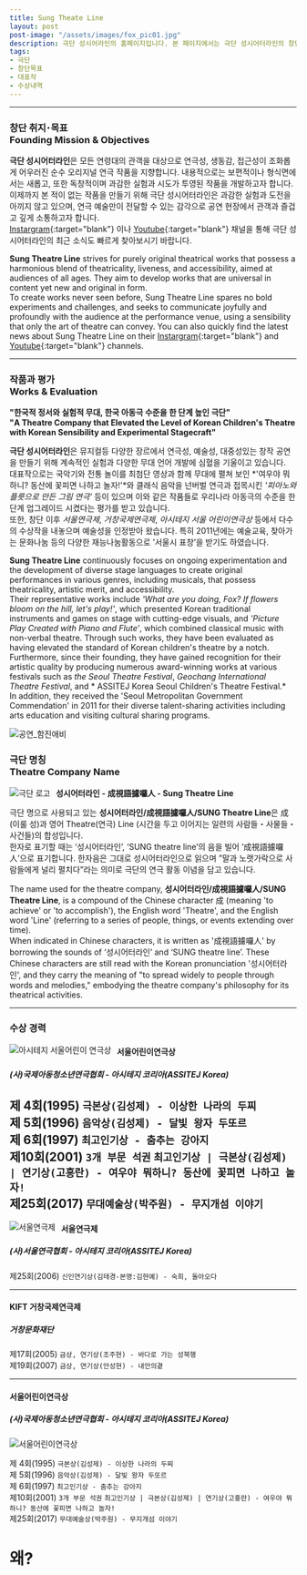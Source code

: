 ```yaml
---
title: Sung Theate Line
layout: post
post-image: "/assets/images/fox_pic01.jpg"
description: 극단 성시어라인의 홈페이지입니다. 본 페이지에서는 극단 성시어터라인의 창단 취지 및 연혁, 대표 작품을 포함하여 다양한 정보를 찾아볼 수 있습니다.  You can find information about Sung Theatre Line, such as its founding purpose and history, representative works, and awards history.  
tags:
- 극단
- 창단목표
- 대표작
- 수상내역
---
```


---

### 창단 취지･목표<br>Founding Mission & Objectives

**극단 성시어터라인**은 모든 연령대의 관객을 대상으로 연극성, 생동감, 접근성이 조화롭게 어우러진 순수 오리지널 연극 작품을 지향합니다.
내용적으로는 보편적이나 형식면에서는 새롭고, 또한 독창적이며 과감한 실험과 시도가 투영된 작품을 개발하고자 합니다.
이제까지 본 적이 없는 작품을 만들기 위해 극단 성시어터라인은 과감한 실험과 도전을 아끼지 않고 있으며, 연극 예술만이 전달할 수 있는 감각으로 공연 현장에서 관객과 즐겁고 깊게 소통하고자 합니다.  
[Instargram](https://www.instagram.com/sungtheatreline/){:target="blank"} 이나 [Youtube](https://www.youtube.com/@%EA%B7%B9%EB%8B%A8%EC%84%B1%EC%8B%9C%EC%96%B4%ED%84%B0%EB%9D%BC%EC%9D%B8){:target="blank"} 채널을 통해 극단 성시어터라인의 최근 소식도 빠르게 찾아보시기 바랍니다.

**Sung Theatre Line** strives for purely original theatrical works that possess a harmonious blend of theatricality, liveness, and accessibility, aimed at audiences of all ages. 
They aim to develop works that are universal in content yet new and original in form.  
To create works never seen before, Sung Theatre Line spares no bold experiments and challenges, and seeks to communicate joyfully and profoundly with the audience at the performance venue, using a sensibility that only the art of theatre can convey.
You can also quickly find the latest news about Sung Theatre Line on their [Instargram](https://www.instagram.com/sungtheatreline/){:target="blank"} and [Youtube](https://www.youtube.com/@%EA%B7%B9%EB%8B%A8%EC%84%B1%EC%8B%9C%EC%96%B4%ED%84%B0%EB%9D%BC%EC%9D%B8){:target="blank"} channels.

---

### 작품과 평가<br>Works & Evaluation
**"한국적 정서와 실험적 무대, 한국 아동극 수준을 한 단계 높인 극단"**  
**"A Theatre Company that Elevated the Level of Korean Children's Theatre with Korean Sensibility and Experimental Stagecraft"**

**극단 성시어터라인**은 뮤지컬등 다양한 장르에서 연극성, 예술성, 대중성있는 창작 공연을 만들기 위해 계속적인 실험과 다양한 무대 언어 개발에 심혈을 기울이고 있습니다.  
대표작으로는 국악기와 전통 놀이를 최첨단 영상과 함께 무대에 펼쳐 보인 *'여우야 뭐하니? 동산에 꽃피면 나하고 놀자!'*와 클래식 음악을 넌버벌 연극과 접목시킨 *'피아노와 플릇으로 만든 그림 연극'* 등이 있으며 이와 같은 작품들로 우리나라 아동극의 수준을 한 단계 업그레이드 시켰다는 평가를 받고 있습니다.  
또한, 창단 이후 *서울연극제*, *거창국제연극제*, *아시테지 서울 어린이연극상* 등에서 다수의 수상작을 내놓으며 예술성을 인정받아 왔습니다. 특히 2011년에는 예술교육, 찾아가는 문화나눔 등의 다양한 재능나눔활동으로 ’서울시 표창’을 받기도 하였습니다.

**Sung Theatre Line** continuously focuses on ongoing experimentation and the development of diverse stage languages to create original performances in various genres, including musicals, that possess theatricality, artistic merit, and accessibility.  
Their representative works include *'What are you doing, Fox? If flowers bloom on the hill, let's play!'*, which presented Korean traditional instruments and games on stage with cutting-edge visuals, and *'Picture Play Created with Piano and Flute'*, which combined classical music with non-verbal theatre. Through such works, they have been evaluated as having elevated the standard of Korean children's theatre by a notch. Furthermore, since their founding, they have gained recognition for their artistic quality by producing numerous award-winning works at various festivals such as *the Seoul Theatre Festival*, *Geochang International Theatre Festival*, and * ASSITEJ Korea Seoul Children's Theatre Festival.*  
In addition, they received the 'Seoul Metropolitan Government Commendation' in 2011 for their diverse talent-sharing activities including arts education and visiting cultural sharing programs.

![공연_함진애비](/assets/images/ham_shadow.jpg)

### 극단 명칭<br>Theatre Company Name

<img src="/assets/images/rogo_s.png" alt="극단 로고" style="float: left; margin-right: 10px;">

**성시어터라인 - 成視語攄囉人 - Sung Theatre Line**

극단 명으로 사용되고 있는 **성시어터라인/成視語攄囉人/SUNG Theatre Line**은 成(이룰 성)과 영어 Theatre(연극) Line (시간을 두고 이어지는 일련의 사람들・사물들・사건들)의 합성입니다.  
한자로 표기할 때는 ‘성시어터라인’, ‘SUNG theatre line’의 음을 빌어 ’成視語攄囉人’으로 표기합니다. 한자음은 그대로 성시어터라인으로 읽으며 ”말과 노랫가락으로 사람들에게 널리 펼치다”라는 의미로 극단의 연극 활동 이념을 담고 있습니다. 

The name used for the theatre company, **성시어터라인/成視語攄囉人/SUNG Theatre Line**, is a compound of the Chinese character 成 (meaning 'to achieve' or 'to accomplish'), the English word 'Theatre', and the English word 'Line' (referring to a series of people, things, or events extending over time).  
When indicated in Chinese characters, it is written as '成視語攄囉人' by borrowing the sounds of ‘성시어터라인’ and ‘SUNG theatre line’. These Chinese characters are still read with the Korean pronunciation '성시어터라인', and they carry the meaning of "to spread widely to people through words and melodies," embodying the theatre company's philosophy for its theatrical activities.

---

### 수상 경력<br>

<img src="/assets/images/assitej.png" alt="아시테지 서울어린이 연극상" style="float: left; margin-right: 10px;">

#### 서울어린이연극상
##### (사)국제아동청소년연극협회 - 아시테지 코리아(ASSITEJ Korea)  

제 4회(1995) `극본상(김성제) - 이상한 나라의 두찌`  
제 5회(1996) `음악상(김성제) - 달빛 왕자 두또르`  
제 6회(1997) `최고인기상 - 춤추는 강아지`  
제10회(2001) `3개 부문 석권` `최고인기상 | 극본상(김성제) | 연기상(고홍란) - 여우야 뭐하니? 동산에 꽃피면 나하고 놀자!`  
제25회(2017) `무대예술상(박주원) - 무지개섬 이야기`
---

<img src="/assets/images/seoul_nomi.jpeg" alt="서울연극제" style="float: left; margin-right: 10px;">

#### 서울연극제
##### (사)서울연극협회 - 아시테지 코리아(ASSITEJ Korea)  

제25회(2006) `신인연기상(김태경-본명:김현예) - 숙희, 돌아오다`  

---

#### KIFT 거창국제연극제
##### 거창문화재단 

제17회(2005) `금상, 연기상(조주현) - 바다로 가는 성북행`  
제19회(2007) `금상, 연기상(안성현) - 내안의곁`  

---

#### 서울어린이연극상
##### (사)국제아동청소년연극협회 - 아시테지 코리아(ASSITEJ Korea)  
![서울어린이연극상](/assets/images/assitej.png)

제 4회(1995) `극본상(김성제) - 이상한 나라의 두찌`  
제 5회(1996) `음악상(김성제) - 달빛 왕자 두또르`  
제 6회(1997) `최고인기상 - 춤추는 강아지`  
제10회(2001) `3개 부문 석권` `최고인기상 | 극본상(김성제) | 연기상(고홍란) - 여우야 뭐하니? 동산에 꽃피면 나하고 놀자!`  
제25회(2017) `무대예술상(박주원) - 무지개섬 이야기`


# 왜?
